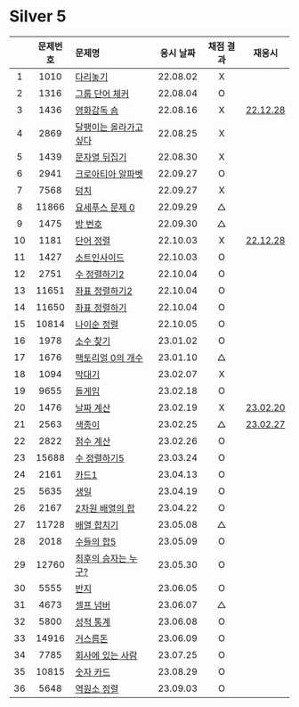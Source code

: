 # Silver 5

|     | 문제번호 | 문제명                              | 응시 날짜 | 채점 결과 |            재응시            |
| :-: | :------: | :---------------------------------- | :-------: | :-------: | :--------------------------: |
|  1  |   1010   | [다리놓기](./1010.js)               | 22.08.02  |     X     |
|  2  |   1316   | [그룹 단어 체커](./1316.js)         | 22.08.04  |     O     |
|  3  |   1436   | [영화감독 숌](./1436.js)            | 22.08.16  |     X     | [22.12.28](./replay/1436.js) |
|  4  |   2869   | [달팽이는 올라가고 싶다](./2869.js) | 22.08.25  |     X     |
|  5  |   1439   | [문자열 뒤집기](./1439.js)          | 22.08.30  |     X     |
|  6  |   2941   | [크로아티아 알파벳](./2941.js)      | 22.09.27  |     O     |
|  7  |   7568   | [덩치](./7568.js)                   | 22.09.27  |     X     |
|  8  |  11866   | [요세푸스 문제 0](./11866.js)       | 22.09.29  |     △     |
|  9  |   1475   | [방 번호](./1475.js)                | 22.09.30  |     △     |
| 10  |   1181   | [단어 정렬](./1181.js)              | 22.10.03  |     X     | [22.12.28](./replay/1181.js) |
| 11  |   1427   | [소트인사이드](./1427.js)           | 22.10.03  |     O     |
| 12  |   2751   | [수 정렬하기2](./2751.js)           | 22.10.04  |     O     |
| 13  |  11651   | [좌표 정렬하기2](./11651.js)        | 22.10.04  |     O     |
| 14  |  11650   | [좌표 정렬하기](./11650.js)         | 22.10.04  |     O     |
| 15  |  10814   | [나이순 정렬](./10814.js)           | 22.10.05  |     O     |
| 16  |   1978   | [소수 찾기](./1978.js)              | 23.01.02  |     O     |
| 17  |   1676   | [팩토리얼 0의 개수](./1676.js)      | 23.01.10  |     △     |
| 18  |   1094   | [막대기](./1094.js)                 | 23.02.07  |     X     |
| 19  |   9655   | [돌게임](./9655.js)                 | 23.02.18  |     O     |
| 20  |   1476   | [날짜 계산](./1476.js)              | 23.02.19  |     X     |   [23.02.20](./py/1476.py)   |
| 21  |   2563   | [색종이](./2563.js)                 | 23.02.25  |     △     | [23.02.27](./replay/2563.js) |
| 22  |   2822   | [점수 계산](./2822.js)              | 23.02.26  |     O     |
| 23  |  15688   | [수 정렬하기5](./15688.js)          | 23.03.24  |     O     |
| 24  |   2161   | [카드1](./2161.js)                  | 23.04.13  |     O     |
| 25  |   5635   | [생일](./5635.js)                   | 23.04.19  |     O     |
| 26  |   2167   | [2차원 배열의 합](./2167.js)        | 23.04.22  |     O     |
| 27  |  11728   | [배열 합치기](./11728.js)           | 23.05.08  |     △     |
| 28  |   2018   | [수들의 합5](./2018.js)             | 23.05.09  |     O     |
| 29  |  12760   | [최후의 승자는 누구?](./12760.js)   | 23.05.30  |     O     |
| 30  |   5555   | [반지](./5555.js)                   | 23.06.05  |     O     |
| 31  |   4673   | [셀프 넘버](./4673.js)              | 23.06.07  |     △     |
| 32  |   5800   | [성적 통계](./5800.js)              | 23.06.08  |     O     |
| 33  |  14916   | [거스름돈](./14916.js)              | 23.06.09  |     O     |
| 34  |   7785   | [회사에 있는 사람](./7785.js)       | 23.07.25  |     O     |
| 35  |  10815   | [숫자 카드](./10815.js)             | 23.08.29  |     O     |
| 36  |   5648   | [역원소 정렬](./5648.js)            | 23.09.03  |     O     |
